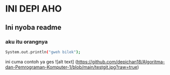 # INI DEPI AHO
## Ini nyoba readme
### aku itu orangnya
```bash
System.out.println("gweh bilek");
```
ini cuma contoh ya ges
![alt text] (https://github.com/depichan18/Algoritma-dan-Pemrograman-Komputer-1/blob/main/testgit.jpg?raw=true)